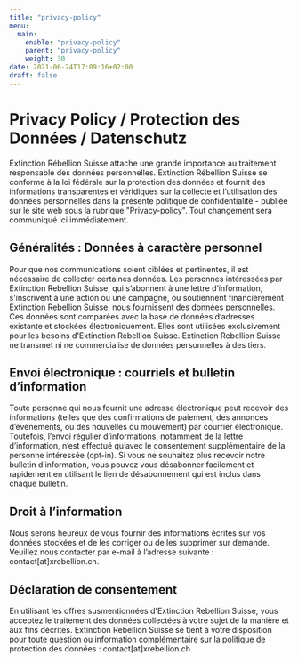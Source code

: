 ```yaml
---
title: "privacy-policy"
menu:
  main:
    enable: "privacy-policy"
    parent: "privacy-policy"
    weight: 30
date: 2021-06-24T17:09:16+02:00
draft: false
---
```


# Privacy Policy / Protection des Données / Datenschutz

Extinction Rébellion Suisse attache une grande importance au traitement responsable des données personnelles. Extinction Rébellion Suisse se conforme à la loi fédérale sur la protection des données et fournit des informations transparentes et véridiques sur la collecte et l’utilisation des données personnelles dans la présente politique de confidentialité - publiée sur le site web sous la rubrique "Privacy-policy". Tout changement sera communiqué ici immédiatement.

## Généralités : Données à caractère personnel

Pour que nos communications soient ciblées et pertinentes, il est nécessaire de collecter certaines données. Les personnes intéressées par Extinction Rebellion Suisse, qui s’abonnent à une lettre d’information, s'inscrivent à une action ou une campagne, ou soutiennent financièrement Extinction Rebellion Suisse, nous fournissent des données personnelles. Ces données sont comparées avec la base de données d’adresses existante et stockées électroniquement. Elles sont utilisées exclusivement pour les besoins d'Extinction Rebellion Suisse. Extinction Rebellion Suisse ne transmet ni ne commercialise de données personnelles à des tiers.

## Envoi électronique : courriels et bulletin d’information

Toute personne qui nous fournit une adresse électronique peut recevoir des informations (telles que des confirmations de paiement, des annonces d’événements, ou des nouvelles du mouvement) par courrier électronique. Toutefois, l’envoi régulier d’informations, notamment de la lettre d’information, n’est effectué qu’avec le consentement supplémentaire de la personne intéressée (opt-in). Si vous ne souhaitez plus recevoir notre bulletin d’information, vous pouvez vous désabonner facilement et rapidement en utilisant le lien de désabonnement qui est inclus dans chaque bulletin.

## Droit à l’information

Nous serons heureux de vous fournir des informations écrites sur vos données stockées et de les corriger ou de les supprimer sur demande. Veuillez nous contacter par e-mail à l’adresse suivante : contact[at]xrebellion.ch.

## Déclaration de consentement

En utilisant les offres susmentionnées d'Extinction Rebellion Suisse, vous acceptez le traitement des données collectées à votre sujet de la manière et aux fins décrites. Extinction Rebellion Suisse se tient à votre disposition pour toute question ou information complémentaire sur la politique de protection des données : contact[at]xrebellion.ch
